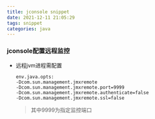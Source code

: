 ```yaml
---
title: jconsole snippet
date: 2021-12-11 21:05:29
tags: snippet
categories: java
---
```


### jconsole配置远程监控

- 远程jvm进程需配置
  
  ```shell
  env.java.opts: 
  -Dcom.sun.management.jmxremote 
  -Dcom.sun.management.jmxremote.port=9999
  -Dcom.sun.management.jmxremote.authenticate=false 
  -Dcom.sun.management.jmxremote.ssl=false
  ```
  
  > 其中9999为指定监控端口
